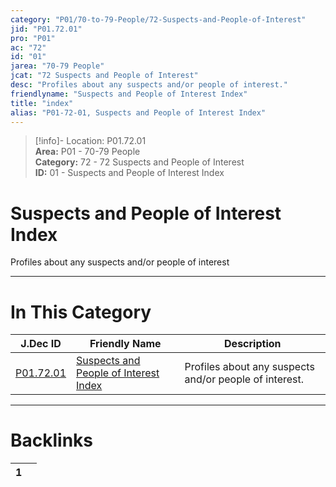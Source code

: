 ```yaml
---  
category: "P01/70-to-79-People/72-Suspects-and-People-of-Interest"  
jid: "P01.72.01"  
pro: "P01"  
ac: "72"  
id: "01"  
jarea: "70-79 People"  
jcat: "72 Suspects and People of Interest"  
desc: "Profiles about any suspects and/or people of interest."  
friendlyname: "Suspects and People of Interest Index"  
title: "index"  
alias: "P01-72-01, Suspects and People of Interest Index"  
---  
```

>[!info]- Location: P01.72.01  
>**Area:** P01 - 70-79 People  
>**Category:** 72 - 72 Suspects and People of Interest  
>**ID:** 01 - Suspects and People of Interest Index  
  
# Suspects and People of Interest Index  
  
Profiles about any suspects and/or people of interest  
   
  
  
---  
# In This Category  
  
| J.Dec ID                                                                                      | Friendly Name                                                                                                             | Description                                            |  
| --------------------------------------------------------------------------------------------- | ------------------------------------------------------------------------------------------------------------------------- | ------------------------------------------------------ |  
| [P01.72.01](index.md#) | [Suspects and People of Interest Index](index.md#) | Profiles about any suspects and/or people of interest. |  
  
  
---  
# Backlinks  
<div><table class="dataview table-view-table"><thead class="table-view-thead"><tr class="table-view-tr-header"><th class="table-view-th"><span></span><span class="dataview small-text">1</span></th><th class="table-view-th"><span></span></th></tr></thead><tbody class="table-view-tbody"></tbody></table></div>